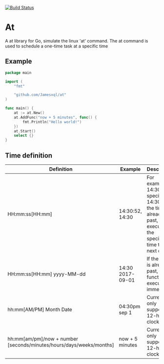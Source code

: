 [![Build Status](https://travis-ci.org/gotoxu/at.svg?branch=master)](https://travis-ci.org/gotoxu/at)

# At
A at library for Go, simulate the linux 'at' command. The at command is used to schedule a one-time task at a specific time

## Example
```Go
package main

import (
	"fmt"

	"github.com/Jamesxql/at"
)

func main() {
	at := at.New()
	at.AddFunc("now + 5 minutes", func() {
		fmt.Println("Hello world!")
	})
	at.Start()
	select {}
}
```

## Time definition
| Definition | Example | Description |
| ------| ------ | ------ |
| HH:mm:ss[HH:mm] | 14:30:52, 14:30 | For example, 14:30 specifies 14:30PM, If the time is already past, it is executed at the specified time the next day. |
| HH:mm:ss[HH:mm] yyyy-MM-dd | 14:30 2017-09-01 | If the time is already past, The function will execute immediately |
| hh:mm[AM/PM] Month Date | 04:30pm sep 1 | Currently only support 12-hour clock |
| hh:mm[am/pm]/now + number [seconds/minutes/hours/days/weeks/months] | now + 5 minutes | Currently only support 12-hour clock |
